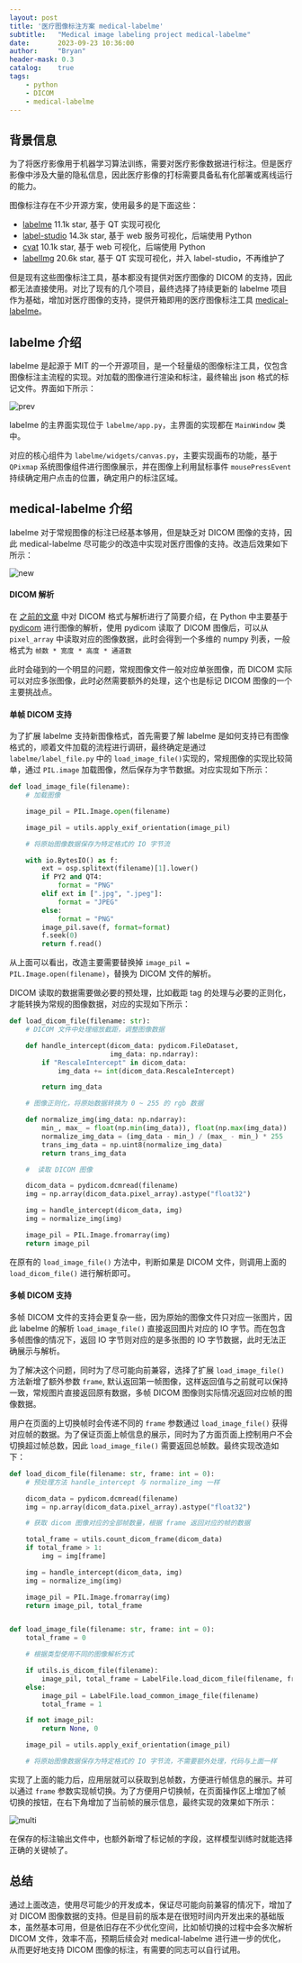 ```yaml
---
layout: post
title: '医疗图像标注方案 medical-labelme'
subtitle:   "Medical image labeling project medical-labelme"
date:       2023-09-23 10:36:00
author:     "Bryan"
header-mask: 0.3
catalog:    true
tags:
    - python
    - DICOM
    - medical-labelme
---
```


## 背景信息
为了将医疗影像用于机器学习算法训练，需要对医疗影像数据进行标注。但是医疗影像中涉及大量的隐私信息，因此医疗影像的打标需要具备私有化部署或离线运行的能力。

图像标注存在不少开源方案，使用最多的是下面这些：

- [labelme](https://github.com/wkentaro/labelme) 11.1k star, 基于 QT 实现可视化
- [label-studio](https://github.com/HumanSignal/label-studio) 14.3k star, 基于 web 服务可视化，后端使用 Python
- [cvat](https://github.com/opencv/cvat) 10.1k star, 基于 web 可视化，后端使用 Python
- [labelImg](https://github.com/HumanSignal/labelImg) 20.6k star, 基于 QT 实现可视化，并入 label-studio，不再维护了

但是现有这些图像标注工具，基本都没有提供对医疗图像的 DICOM 的支持，因此都无法直接使用。对比了现有的几个项目，最终选择了持续更新的 labelme 项目作为基础，增加对医疗图像的支持，提供开箱即用的医疗图像标注工具 [medical-labelme](https://github.com/hustyichi/medical-labelme)。

## labelme 介绍
labelme 是起源于 MIT 的一个开源项目，是一个轻量级的图像标注工具，仅包含图像标注主流程的实现。对加载的图像进行渲染和标注，最终输出 json 格式的标记文件。界面如下所示：

![prev](/img/in-post/medical-labelme/prev.png)

labelme 的主界面实现位于 `labelme/app.py`，主界面的实现都在 `MainWindow` 类中。

对应的核心组件为 `labelme/widgets/canvas.py`，主要实现画布的功能，基于 `QPixmap` 系统图像组件进行图像展示，并在图像上利用鼠标事件 `mousePressEvent` 持续确定用户点击的位置，确定用户的标注区域。

## medical-labelme 介绍
labelme 对于常规图像的标注已经基本够用，但是缺乏对 DICOM 图像的支持，因此 medical-labelme 尽可能少的改造中实现对医疗图像的支持。改造后效果如下所示：

![new](/img/in-post/medical-labelme/new.png)

#### DICOM 解析
在 [之前的文章](https://hustyichi.github.io/2023/09/16/dicom/) 中对 DICOM 格式与解析进行了简要介绍，在 Python 中主要基于 [pydicom](https://pydicom.github.io/pydicom/stable/old/getting_started.html) 进行图像的解析，使用 pydicom 读取了 DICOM 图像后，可以从 `pixel_array` 中读取对应的图像数据，此时会得到一个多维的 numpy 列表，一般格式为 `帧数 * 宽度 * 高度 * 通道数`

此时会碰到的一个明显的问题，常规图像文件一般对应单张图像，而 DICOM 实际可以对应多张图像，此时必然需要额外的处理，这个也是标记 DICOM 图像的一个主要挑战点。

#### 单帧 DICOM 支持
为了扩展 labelme 支持新图像格式，首先需要了解 labelme 是如何支持已有图像格式的，顺着文件加载的流程进行调研，最终确定是通过 `labelme/label_file.py` 中的 `load_image_file()`实现的，常规图像的实现比较简单，通过 `PIL.image` 加载图像，然后保存为字节数据。对应实现如下所示：

```Python
def load_image_file(filename):
    # 加载图像

    image_pil = PIL.Image.open(filename)

    image_pil = utils.apply_exif_orientation(image_pil)

    # 将原始图像数据保存为特定格式的 IO 字节流

    with io.BytesIO() as f:
        ext = osp.splitext(filename)[1].lower()
        if PY2 and QT4:
            format = "PNG"
        elif ext in [".jpg", ".jpeg"]:
            format = "JPEG"
        else:
            format = "PNG"
        image_pil.save(f, format=format)
        f.seek(0)
        return f.read()
```

从上面可以看出，改造主要需要替换掉 `image_pil = PIL.Image.open(filename)`，替换为 DICOM 文件的解析。

DICOM 读取的数据需要做必要的预处理，比如截距 tag 的处理与必要的正则化，才能转换为常规的图像数据，对应的实现如下所示：

```Python
def load_dicom_file(filename: str):
    # DICOM 文件中处理缩放截距，调整图像数据

    def handle_intercept(dicom_data: pydicom.FileDataset,
                         img_data: np.ndarray):
        if "RescaleIntercept" in dicom_data:
            img_data += int(dicom_data.RescaleIntercept)

        return img_data

    # 图像正则化，将原始数据转换为 0 ~ 255 的 rgb 数据

    def normalize_img(img_data: np.ndarray):
        min_, max_ = float(np.min(img_data)), float(np.max(img_data))
        normalize_img_data = (img_data - min_) / (max_ - min_) * 255
        trans_img_data = np.uint8(normalize_img_data)
        return trans_img_data

    #  读取 DICOM 图像

    dicom_data = pydicom.dcmread(filename)
    img = np.array(dicom_data.pixel_array).astype("float32")

    img = handle_intercept(dicom_data, img)
    img = normalize_img(img)

    image_pil = PIL.Image.fromarray(img)
    return image_pil

```

在原有的 `load_image_file()` 方法中，判断如果是 DICOM 文件，则调用上面的 `load_dicom_file()` 进行解析即可。

#### 多帧 DICOM 支持
多帧 DICOM 文件的支持会更复杂一些，因为原始的图像文件只对应一张图片，因此 labelme 的解析 `load_image_file()` 直接返回图片对应的 IO 字节。而在包含多帧图像的情况下，返回 IO 字节则对应的是多张图的 IO 字节数据，此时无法正确展示与解析。

为了解决这个问题，同时为了尽可能向前兼容，选择了扩展 `load_image_file()` 方法新增了额外参数 `frame`, 默认返回第一帧图像，这样返回值与之前就可以保持一致，常规图片直接返回原有数据，多帧 DICOM 图像则实际情况返回对应帧的图像数据。

用户在页面的上切换帧时会传递不同的 `frame` 参数通过 `load_image_file()` 获得对应帧的数据。为了保证页面上帧信息的展示，同时为了方面页面上控制用户不会切换超过帧总数，因此 `load_image_file()` 需要返回总帧数。最终实现改造如下：

```Python
def load_dicom_file(filename: str, frame: int = 0):
    # 预处理方法 handle_intercept 与 normalize_img 一样

    dicom_data = pydicom.dcmread(filename)
    img = np.array(dicom_data.pixel_array).astype("float32")

    # 获取 dicom 图像对应的全部帧数量，根据 frame 返回对应的帧的数据

    total_frame = utils.count_dicom_frame(dicom_data)
    if total_frame > 1:
        img = img[frame]

    img = handle_intercept(dicom_data, img)
    img = normalize_img(img)

    image_pil = PIL.Image.fromarray(img)
    return image_pil, total_frame


def load_image_file(filename: str, frame: int = 0):
    total_frame = 0

    # 根据类型使用不同的图像解析方式

    if utils.is_dicom_file(filename):
        image_pil, total_frame = LabelFile.load_dicom_file(filename, frame)
    else:
        image_pil = LabelFile.load_common_image_file(filename)
        total_frame = 1

    if not image_pil:
        return None, 0

    image_pil = utils.apply_exif_orientation(image_pil)

    # 将原始图像数据保存为特定格式的 IO 字节流，不需要额外处理，代码与上面一样

```

实现了上面的能力后，应用层就可以获取到总帧数，方便进行帧信息的展示。并可以通过 `frame` 参数实现帧切换。为了方便用户切换帧，在页面操作区上增加了帧切换的按钮，在右下角增加了当前帧的展示信息，最终实现的效果如下所示：

![multi](/img/in-post/medical-labelme/multi.png)

在保存的标注输出文件中，也额外新增了标记帧的字段，这样模型训练时就能选择正确的关键帧了。

## 总结
通过上面改造，使用尽可能少的开发成本，保证尽可能向前兼容的情况下，增加了对 DICOM 图像数据的支持。但是目前的版本是在很短时间内开发出来的基础版本，虽然基本可用，但是依旧存在不少优化空间，比如帧切换的过程中会多次解析 DICOM 文件，效率不高，预期后续会对 medical-labelme 进行进一步的优化，从而更好地支持 DICOM 图像的标注，有需要的同志可以自行试用。
